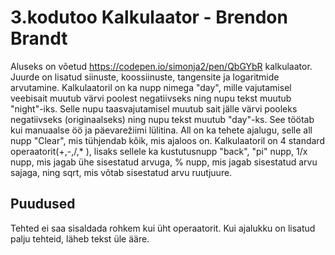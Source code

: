 # 3.kodutoo Kalkulaator - Brendon Brandt

Aluseks on võetud https://codepen.io/simonja2/pen/QbGYbR kalkulaator. Juurde on lisatud siinuste, koossiinuste, tangensite ja logaritmide arvutamine. Kalkulaatoril on ka nupp nimega "day", mille vajutamisel veebisait muutub värvi poolest negatiivseks ning nupu tekst muutub "night"-iks. Selle nupu taasvajutamisel muutub sait jälle värvi pooleks negatiivseks (originaalseks) ning nupu tekst muutub "day"-ks. See töötab kui manuaalse öö ja päevarežiimi lülitina. All on ka tehete ajalugu, selle all nupp "Clear", mis tühjendab kõik, mis ajaloos on.
Kalkulaatoril on 4 standard operaatorit(+,-,/,* ), lisaks sellele ka kustutusnupp "back", "pi" nupp, 1/x nupp, mis jagab ühe sisestatud arvuga, % nupp, mis jagab sisestatud arvu sajaga, ning sqrt, mis võtab sisestatud arvu ruutjuure.
## Puudused
Tehted ei saa sisaldada rohkem kui üht operaatorit.
Kui ajalukku on lisatud palju tehteid, läheb tekst üle ääre.
